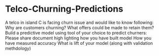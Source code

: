 # Telco-Churning-Predictions
A telco in island C is facing churn issue and would like to know following:  Why are customers churning? What offers could be made to retain them? Build a predictive model using tool of your choice to predict churners: Please share document high lighting how you have built model How you have measured accuracy What is lift of your model (along with validation methdology)  
